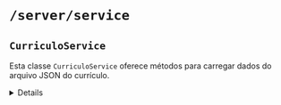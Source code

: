 # `/server/service`
## `CurriculoService`

Esta classe `CurriculoService` oferece métodos para carregar dados do arquivo JSON do currículo.

<details>

### Descrição

O `CurriculoService` é responsável por carregar os dados do currículo a partir de um arquivo JSON localizado em `server/data/curriculo.json`.

### Métodos

#### `carregarDados()`

Carrega os dados do arquivo JSON do currículo.

##### Retorno

- `Promise`: Um objeto que retorna os dados do currículo.

##### Exemplo de Uso

```javascript
import CurriculoService from '../server/service/CurriculoService.js';

const curriculoService = new CurriculoService();

try {
  const dados = await curriculoService.carregarDados();
  res.status(200).json(dados);
} catch (error) {
  res.status(500).send(error.message);
}
````

### Instalação

Certifique-se de que o `CurriculoService` está exportado corretamente no seu arquivo e importado onde necessário.

```javascript
// No arquivo CurriculoService.js
export default CurriculoService;

// Exemplo de importação em outro arquivo
import CurriculoRouter from '../server/service/CurriculoService.js';
````
</details>


</details>
